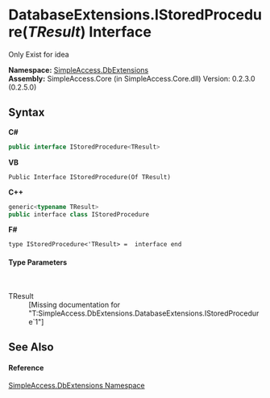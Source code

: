 # DatabaseExtensions.IStoredProcedure(*TResult*) Interface
 

Only Exist for idea

**Namespace:**&nbsp;<a href="N_SimpleAccess_DbExtensions">SimpleAccess.DbExtensions</a><br />**Assembly:**&nbsp;SimpleAccess.Core (in SimpleAccess.Core.dll) Version: 0.2.3.0 (0.2.5.0)

## Syntax

**C#**<br />
``` C#
public interface IStoredProcedure<TResult>

```

**VB**<br />
``` VB
Public Interface IStoredProcedure(Of TResult)
```

**C++**<br />
``` C++
generic<typename TResult>
public interface class IStoredProcedure
```

**F#**<br />
``` F#
type IStoredProcedure<'TResult> =  interface end
```


#### Type Parameters
&nbsp;<dl><dt>TResult</dt><dd>\[Missing <typeparam name="TResult"/> documentation for "T:SimpleAccess.DbExtensions.DatabaseExtensions.IStoredProcedure`1"\]</dd></dl>

## See Also


#### Reference
<a href="N_SimpleAccess_DbExtensions">SimpleAccess.DbExtensions Namespace</a><br />